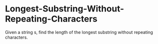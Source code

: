 # Longest-Substring-Without-Repeating-Characters
Given a string s, find the length of the longest substring without repeating characters.
